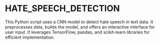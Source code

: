 # HATE_SPEECH_DETECTION
This Python script uses a CNN model to detect hate speech in text data. It preprocesses data, builds the model, and offers an interactive interface for user input. It leverages TensorFlow, pandas, and scikit-learn libraries for efficient implementation.
